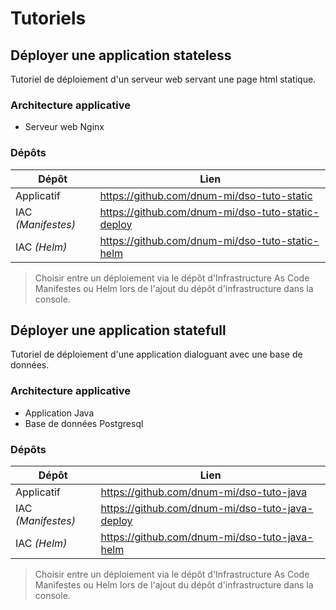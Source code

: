 # Tutoriels

## Déployer une application stateless

Tutoriel de déploiement d'un serveur web servant une page html statique.

### Architecture applicative

- Serveur web Nginx

### Dépôts

| Dépôt              | Lien                                                |
| ------------------ | --------------------------------------------------- |
| Applicatif         | <https://github.com/dnum-mi/dso-tuto-static>        |
| IAC *(Manifestes)* | <https://github.com/dnum-mi/dso-tuto-static-deploy> |
| IAC *(Helm)*       | <https://github.com/dnum-mi/dso-tuto-static-helm>   |

> Choisir entre un déploiement via le dépôt d'Infrastructure As Code Manifestes ou Helm lors de l'ajout du dépôt d'infrastructure dans la console.

## Déployer une application statefull

Tutoriel de déploiement d'une application dialoguant avec une base de données.

### Architecture applicative

- Application Java
- Base de données Postgresql

### Dépôts


| Dépôt              | Lien                                              |
| ------------------ | ------------------------------------------------- |
| Applicatif         | <https://github.com/dnum-mi/dso-tuto-java>        |
| IAC *(Manifestes)* | <https://github.com/dnum-mi/dso-tuto-java-deploy> |
| IAC *(Helm)*       | <https://github.com/dnum-mi/dso-tuto-java-helm>   |

> Choisir entre un déploiement via le dépôt d'Infrastructure As Code Manifestes ou Helm lors de l'ajout du dépôt d'infrastructure dans la console.